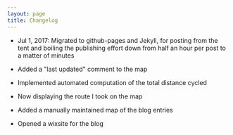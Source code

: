 ```yaml
---
layout: page
title: Changelog
---
```


* Jul 1, 2017: Migrated to github-pages and Jekyll, for posting from the tent and boiling the publishing effort down from half an hour per post to a matter of minutes

* Added a "last updated" comment to the map

* Implemented automated computation of the total distance cycled

* Now displaying the route I took on the map

* Added a manually maintained map of the blog entries

* Opened a wixsite for the blog
